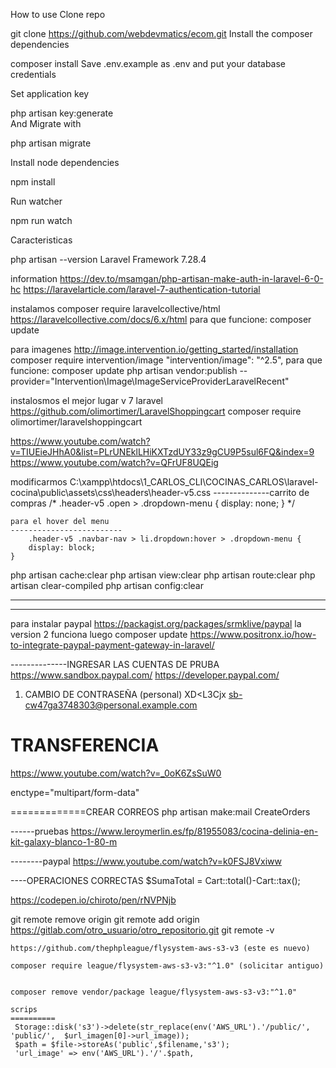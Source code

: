 How to use
Clone repo

git clone https://github.com/webdevmatics/ecom.git
Install the composer dependencies

composer install
Save .env.example as .env and put your database credentials

Set application key

php artisan key:generate        
And Migrate with

php artisan migrate

Install node dependencies

npm install

Run watcher

npm run watch

Caracteristicas

php artisan --version 
Laravel Framework 7.28.4

information
https://dev.to/msamgan/php-artisan-make-auth-in-laravel-6-0-hc
https://laravelarticle.com/laravel-7-authentication-tutorial

instalamos
composer require laravelcollective/html
https://laravelcollective.com/docs/6.x/html
para que funcione: composer update

para imagenes
http://image.intervention.io/getting_started/installation
composer require intervention/image
 "intervention/image": "^2.5",
 para que funcione: composer update
php artisan vendor:publish --provider="Intervention\Image\ImageServiceProviderLaravelRecent"

instalosmos el mejor lugar v 7 laravel
https://github.com/olimortimer/LaravelShoppingcart
composer require olimortimer/laravelshoppingcart

https://www.youtube.com/watch?v=TIUEieJHhA0&list=PLrUNEklLHiKXTzdUY33z9gCU9P5sul6FQ&index=9
https://www.youtube.com/watch?v=QFrUF8UQEig



modificarmos
C:\xampp\htdocs\1_CARLOS_CLI\COCINAS_CARLOS\laravel-cocina\public\assets\css\headers\header-v5.css
--------------carrito de compras
    /* .header-v5 .open > .dropdown-menu {
        display: none;
    } */

    para el hover del menu
    -------------------------
        .header-v5 .navbar-nav > li.dropdown:hover > .dropdown-menu {
        display: block;
    }   

php artisan cache:clear
php artisan view:clear
php artisan route:clear
php artisan clear-compiled
php artisan config:clear

------------------
<!-- <php

return [
    'client_id' => env('PAYPAL_CLIENT_ID'),
    'secret'    => env('PAYPAL_SECRET'),

    'settings' => [
        'mode'         => env('PAYPAL_MODE', 'sandbox'),
        'http.ConnectionTimeOut'     => 30,
        'log.LogEnabled'            => true,
        'log.FileName'            => storage_path('/logs/paypal.log'),
        'log.LogLevel'            => 'ERROR',
    ]
]; -->
-------------------------
para instalar paypal
https://packagist.org/packages/srmklive/paypal la version 2 funciona
luego composer update
https://www.positronx.io/how-to-integrate-paypal-payment-gateway-in-laravel/

--------------INGRESAR LAS CUENTAS DE PRUBA
https://www.sandbox.paypal.com/
https://developer.paypal.com/

1. CAMBIO DE CONTRASEÑA
(personal)
XD<L3Cjx
sb-cw47ga3748303@personal.example.com

TRANSFERENCIA
==============
https://www.youtube.com/watch?v=_0oK6ZsSuW0

enctype="multipart/form-data"

=============CREAR CORREOS
php artisan make:mail CreateOrders

------pruebas
https://www.leroymerlin.es/fp/81955083/cocina-delinia-en-kit-galaxy-blanco-1-80-m

--------paypal
https://www.youtube.com/watch?v=k0FSJ8Vxiww

----OPERACIONES CORRECTAS
   $SumaTotal = Cart::total()-Cart::tax();
   

   https://codepen.io/chiroto/pen/rNVPNjb

   git remote remove origin
   git remote add origin https://gitlab.com/otro_usuario/otro_repositorio.git
    git remote -v

    https://github.com/thephpleague/flysystem-aws-s3-v3 (este es nuevo)

    composer require league/flysystem-aws-s3-v3:"^1.0" (solicitar antiguo)


    composer remove vendor/package league/flysystem-aws-s3-v3:"^1.0"

    scrips
    ==========
     Storage::disk('s3')->delete(str_replace(env('AWS_URL').'/public/', 'public/',  $url_imagen[0]->url_image));
     $path = $file->storeAs('public',$filename,'s3');
     'url_image' => env('AWS_URL').'/'.$path, 